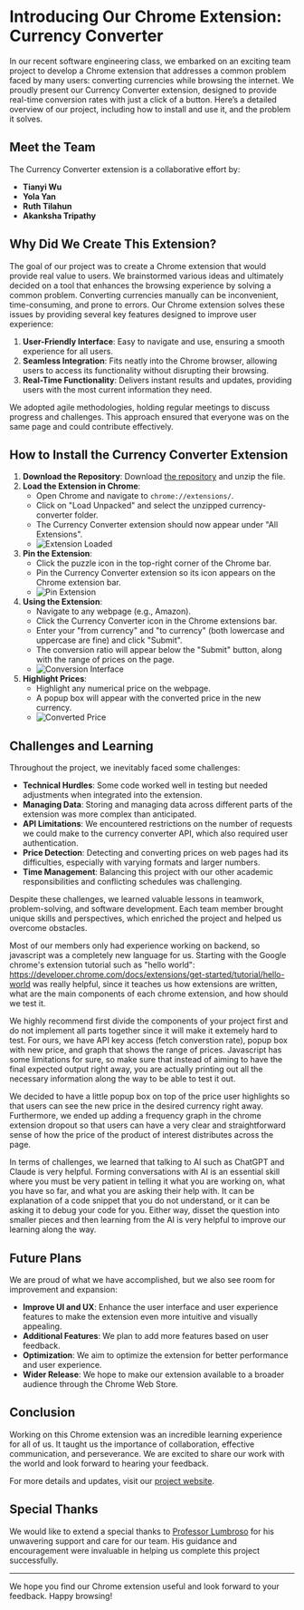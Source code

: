 # Introducing Our Chrome Extension: Currency Converter

In our recent software engineering class, we embarked on an exciting team project to develop a Chrome extension that addresses a common problem faced by many users: converting currencies while browsing the internet. We proudly present our Currency Converter extension, designed to provide real-time conversion rates with just a click of a button. Here’s a detailed overview of our project, including how to install and use it, and the problem it solves.

## Meet the Team
The Currency Converter extension is a collaborative effort by:
- **Tianyi Wu**
- **Yola Yan**
- **Ruth Tilahun**
- **Akanksha Tripathy**

## Why Did We Create This Extension?
The goal of our project was to create a Chrome extension that would provide real value to users. We brainstormed various ideas and ultimately decided on a tool that enhances the browsing experience by solving a common problem. Converting currencies manually can be inconvenient, time-consuming, and prone to errors. Our Chrome extension solves these issues by providing several key features designed to improve user experience:

1. **User-Friendly Interface**: Easy to navigate and use, ensuring a smooth experience for all users.
2. **Seamless Integration**: Fits neatly into the Chrome browser, allowing users to access its functionality without disrupting their browsing.
3. **Real-Time Functionality**: Delivers instant results and updates, providing users with the most current information they need.

We adopted agile methodologies, holding regular meetings to discuss progress and challenges. This approach ensured that everyone was on the same page and could contribute effectively.

## How to Install the Currency Converter Extension
1. **Download the Repository**: Download [the repository](https://github.com/yjyolandeyan/currency_converter) and unzip the file.
2. **Load the Extension in Chrome**:
   - Open Chrome and navigate to `chrome://extensions/`.
   - Click on "Load Unpacked" and select the unzipped currency-converter folder.
   - The Currency Converter extension should now appear under "All Extensions".
   - ![Extension Loaded](https://github.com/yjyolandeyan/currency_converter/assets/158221697/cf40b71a-e16d-4326-a906-fa7920177181)
3. **Pin the Extension**:
   - Click the puzzle icon in the top-right corner of the Chrome bar.
   - Pin the Currency Converter extension so its icon appears on the Chrome extension bar.
   - ![Pin Extension](https://github.com/yjyolandeyan/currency_converter/assets/158221697/973ad802-59e7-40d5-ba87-3065c2bd8a86)
4. **Using the Extension**:
   - Navigate to any webpage (e.g., Amazon).
   - Click the Currency Converter icon in the Chrome extensions bar.
   - Enter your "from currency" and "to currency" (both lowercase and uppercase are fine) and click "Submit".
   - The conversion ratio will appear below the "Submit" button, along with the range of prices on the page.
   - ![Conversion Interface](https://github.com/yjyolandeyan/currency_converter/assets/158221697/30f87247-1e98-47a0-b5e9-d27bf44f2d32)
5. **Highlight Prices**:
   - Highlight any numerical price on the webpage.
   - A popup box will appear with the converted price in the new currency.
   - ![Converted Price](https://github.com/yjyolandeyan/currency_converter/assets/158221697/c89e7377-c025-42fd-b786-d82c147058e5)

## Challenges and Learning
Throughout the project, we inevitably faced some challenges:
- **Technical Hurdles**: Some code worked well in testing but needed adjustments when integrated into the extension. 
- **Managing Data**: Storing and managing data across different parts of the extension was more complex than anticipated.
- **API Limitations**: We encountered restrictions on the number of requests we could make to the currency converter API, which also required user authentication.
- **Price Detection**: Detecting and converting prices on web pages had its difficulties, especially with varying formats and larger numbers.
- **Time Management**: Balancing this project with our other academic responsibilities and conflicting schedules was challenging.

Despite these challenges, we learned valuable lessons in teamwork, problem-solving, and software development. Each team member brought unique skills and perspectives, which enriched the project and helped us overcome obstacles.

Most of our members only had experience working on backend, so javascript was a completely new language for us. Starting with the Google chrome's extension tutorial such as "hello world": https://developer.chrome.com/docs/extensions/get-started/tutorial/hello-world was really helpful, since it teaches us how extensions are written, what are the main components of each chrome extension, and how should we test it. 

We highly recommend first divide the components of your project first and do not implement all parts together since it will make it extemely hard to test. For ours, we have API key access (fetch converstion rate), popup box with new price, and graph that shows the range of prices. Javascript has some limitations for sure, so make sure that instead of aiming to have the final expected output right away, you are actually printing out all the necessary information along the way to be able to test it out. 

We decided to have a little popup box on top of the price user highlights so that users can see the new price in the desired currency right away. Furthermore, we ended up adding a frequency graph in the chrome extension dropout so that users can have a very clear and straightforward sense of how the price of the product of interest distributes across the page. 

In terms of challenges, we learned that talking to AI such as ChatGPT and Claude is very helpful. Forming conversations with AI is an essential skill where you must be very patient in telling it what you are working on, what you have so far, and what you are asking their help with. It can be explanation of a code snippet that you do not understand, or it can be asking it to debug your code for you. Either way, disset the question into smaller pieces and then learning from the AI is very helpful to improve our learning along the way. 

## Future Plans
We are proud of what we have accomplished, but we also see room for improvement and expansion:
- **Improve UI and UX**: Enhance the user interface and user experience features to make the extension even more intuitive and visually appealing.
- **Additional Features**: We plan to add more features based on user feedback.
- **Optimization**: We aim to optimize the extension for better performance and user experience.
- **Wider Release**: We hope to make our extension available to a broader audience through the Chrome Web Store.

## Conclusion
Working on this Chrome extension was an incredible learning experience for all of us. It taught us the importance of collaboration, effective communication, and perseverance. We are excited to share our work with the world and look forward to hearing your feedback.

For more details and updates, visit our [project website](https://yjyolandeyan.github.io/currency_converter_deployed/).

## Special Thanks
We would like to extend a special thanks to [Professor Lumbroso](https://github.com/jlumbroso/) for his unwavering support and care for our team. His guidance and encouragement were invaluable in helping us complete this project successfully.

---

We hope you find our Chrome extension useful and look forward to your feedback. Happy browsing!
